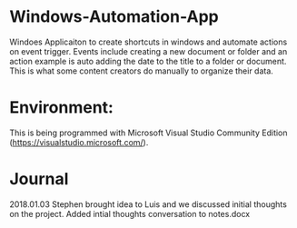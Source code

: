 # Windows-Automation-App

Windoes Applicaiton to create shortcuts in windows and automate actions on event trigger. Events include creating a new document or folder and an action example is auto adding the date to the title to a folder or document. This is what some content creators do manually to organize their data. 

# Environment: 
This is being programmed with Microsoft Visual Studio Community Edition (https://visualstudio.microsoft.com/).

# Journal 

2018.01.03 Stephen brought idea to Luis and we discussed initial thoughts on the project. Added intial thoughts conversation to notes.docx

